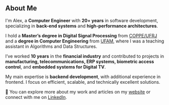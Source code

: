 ## About Me

I'm Alex, a **Computer Engineer** with **20+ years** in software development, specializing in **back-end systems** and **high-performance architectures**.

I hold a **Master’s degree in Digital Signal Processing** from [COPPE/UFRJ](https://coppe.ufrj.br/) and a **degree in Computer Engineering** from [UFAM](https://ufam.edu.br/), where I was a teaching assistant in Algorithms and Data Structures.

I’ve worked **10 years** in the **financial industry** and contributed to projects in **manufacturing, telecommunications, ERP systems, biometric access control**, and **embedded systems for Digital TV**.

My main expertise is **backend development**, with additional experience in frontend. I focus on efficient, scalable, and technically excellent solutions.

📌 You can explore more about my work and articles on my [website](https://alexcaranha.com/) or connect with me on [LinkedIn](https://www.linkedin.com/in/alexcaranha).

<!--
**AlexCaranha/AlexCaranha** is a ✨ _special_ ✨ repository because its `README.md` (this file) appears on your GitHub profile.

Here are some ideas to get you started:

- 🔭 I’m currently working on ...
- 🌱 I’m currently learning ...
- 👯 I’m looking to collaborate on ...
- 🤔 I’m looking for help with ...
- 💬 Ask me about ...
- 📫 How to reach me: ...
- 😄 Pronouns: ...
- ⚡ Fun fact: ...
-->
